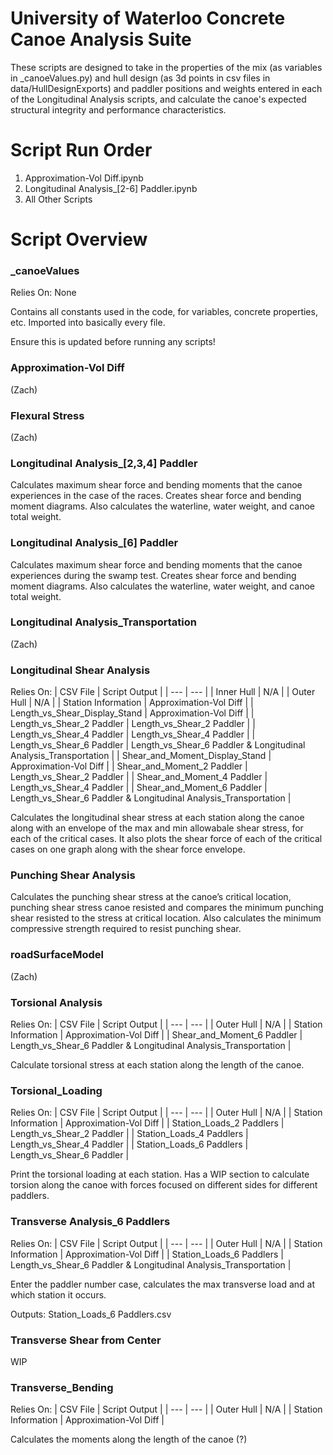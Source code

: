 # University of Waterloo Concrete Canoe Analysis Suite

These scripts are designed to take in the properties of the mix (as variables in _canoeValues.py) and hull design (as 3d points in csv files in data/HullDesignExports) and paddler positions and weights entered in each of the Longitudinal Analysis scripts, and calculate the canoe's expected structural integrity and performance characteristics.

# Script Run Order

1. Approximation-Vol Diff.ipynb
2. Longitudinal Analysis_[2-6] Paddler.ipynb
3. All Other Scripts

# Script Overview

### _canoeValues

Relies On: None

Contains all constants used in the code, for variables, concrete properties, etc. Imported into basically every file.

Ensure this is updated before running any scripts!

### Approximation-Vol Diff

(Zach)

### Flexural Stress

(Zach)

### Longitudinal Analysis_[2,3,4] Paddler

Calculates maximum shear force and bending moments that the canoe experiences in the case of the races. Creates shear force and bending moment diagrams. Also calculates the waterline, water weight, and canoe total weight.

### Longitudinal Analysis_[6] Paddler

Calculates maximum shear force and bending moments that the canoe experiences during the swamp test. Creates shear force and bending moment diagrams. Also calculates the waterline, water weight, and canoe total weight.

### Longitudinal Analysis_Transportation

(Zach)

### Longitudinal Shear Analysis

Relies On:
| CSV File | Script Output |
| --- | --- |
| Inner Hull | N/A |
| Outer Hull | N/A |
| Station Information | Approximation-Vol Diff |
| Length_vs_Shear_Display_Stand | Approximation-Vol Diff |
| Length_vs_Shear_2 Paddler | Length_vs_Shear_2 Paddler |
| Length_vs_Shear_4 Paddler | Length_vs_Shear_4 Paddler |
| Length_vs_Shear_6 Paddler | Length_vs_Shear_6 Paddler & Longitudinal Analysis_Transportation |
| Shear_and_Moment_Display_Stand | Approximation-Vol Diff |
| Shear_and_Moment_2 Paddler | Length_vs_Shear_2 Paddler |
| Shear_and_Moment_4 Paddler | Length_vs_Shear_4 Paddler |
| Shear_and_Moment_6 Paddler | Length_vs_Shear_6 Paddler & Longitudinal Analysis_Transportation |

Calculates the longitudinal shear stress at each station along the canoe along with an envelope of the max and min allowabale shear stress, for each of the critical cases. It also plots the shear force of each of the critical cases on one graph along with the shear force envelope.

### Punching Shear Analysis

Calculates the punching shear stress at the canoe’s critical location, punching shear stress canoe resisted and compares the minimum punching shear resisted to the stress at critical location. Also calculates the minimum compressive strength required to resist punching shear.

### roadSurfaceModel

(Zach)

### Torsional Analysis

Relies On:
| CSV File | Script Output |
| --- | --- |
| Outer Hull | N/A |
| Station Information | Approximation-Vol Diff |
| Shear_and_Moment_6 Paddler | Length_vs_Shear_6 Paddler & Longitudinal Analysis_Transportation |

Calculate torsional stress at each station along the length of the canoe.

### Torsional_Loading

Relies On:
| CSV File | Script Output |
| --- | --- |
| Outer Hull | N/A |
| Station Information | Approximation-Vol Diff |
| Station_Loads_2 Paddlers | Length_vs_Shear_2 Paddler |
| Station_Loads_4 Paddlers | Length_vs_Shear_4 Paddler |
| Station_Loads_6 Paddlers | Length_vs_Shear_6 Paddler |

Print the torsional loading at each station. Has a WIP section to calculate torsion along the canoe with forces focused on different sides for different paddlers.

### Transverse Analysis_6 Paddlers

Relies On:
| CSV File | Script Output |
| --- | --- |
| Outer Hull | N/A |
| Station Information | Approximation-Vol Diff |
| Station_Loads_6 Paddlers | Length_vs_Shear_6 Paddler & Longitudinal Analysis_Transportation |

Enter the paddler number case, calculates the max transverse load and at which station it occurs.

Outputs: Station_Loads_6 Paddlers.csv

### Transverse Shear from Center

WIP

### Transverse_Bending

Relies On:
| CSV File | Script Output |
| --- | --- |
| Outer Hull | N/A |
| Station Information | Approximation-Vol Diff |

Calculates the moments along the length of the canoe (?)
